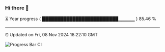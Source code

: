 ### Hi there 👋

⏳ Year progress { █████████████████████████▁▁▁▁▁ } 85.46 %

---

⏰ Updated on Fri, 08 Nov 2024 18:22:10 GMT

![Progress Bar CI](https://github.com/liununu/liununu/workflows/Progress%20Bar%20CI/badge.svg)
